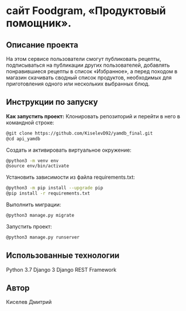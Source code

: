 # сайт Foodgram, «Продуктовый помощник». 

## Описание проекта
На этом сервисе пользователи смогут публиковать рецепты, подписываться на публикации других пользователей, добавлять понравившиеся рецепты в список «Избранное», а перед походом в магазин скачивать сводный список продуктов, необходимых для приготовления одного или нескольких выбранных блюд.

## Инструкции по запуску

**Как запустить проект:**
Клонировать репозиторий и перейти в него в командной строке:

```bash
@git clone https://github.com/KiselevD92/yamdb_final.git
@cd api_yamdb
```

Cоздать и активировать виртуальное окружение:

```bash
@python3 -m venv env
@source env/bin/activate
```

Установить зависимости из файла requirements.txt:

```bash
@python3 -m pip install --upgrade pip
@pip install -r requirements.txt
```

Выполнить миграции:

```bash
@python3 manage.py migrate
```

Запустить проект:

```bash
@python3 manage.py runserver
```


## Использованные технологии
Python 3.7
Django 3
Django REST Framework

## Автор
Киселев Дмитрий
